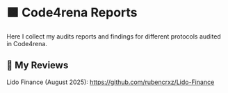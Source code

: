 # 🟪 Code4rena Reports
Here I collect my audits reports and findings for different protocols audited in Code4rena.


## 📂 My Reviews

Lido Finance (August 2025): https://github.com/rubencrxz/Lido-Finance
